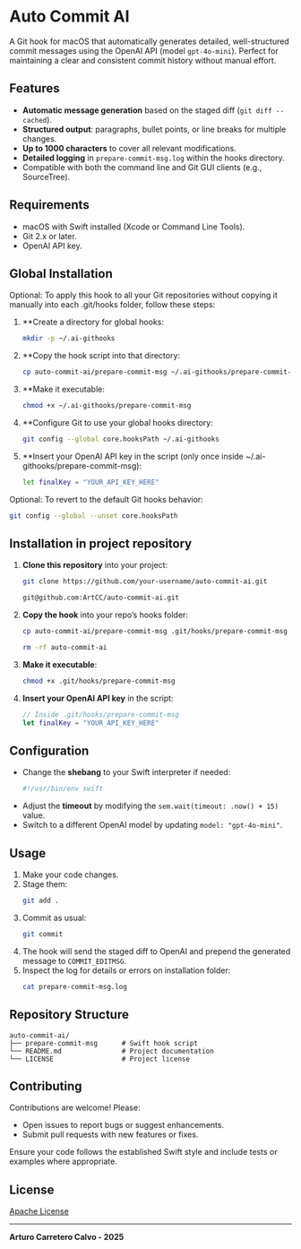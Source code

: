 # Auto Commit AI

A Git hook for macOS that automatically generates detailed, well-structured commit messages using the OpenAI API (model `gpt-4o-mini`). Perfect for maintaining a clear and consistent commit history without manual effort.

## Features

- **Automatic message generation** based on the staged diff (`git diff --cached`).
- **Structured output**: paragraphs, bullet points, or line breaks for multiple changes.
- **Up to 1000 characters** to cover all relevant modifications.
- **Detailed logging** in `prepare-commit-msg.log` within the hooks directory.
- Compatible with both the command line and Git GUI clients (e.g., SourceTree).

## Requirements

- macOS with Swift installed (Xcode or Command Line Tools).
- Git 2.x or later.
- OpenAI API key.

## Global Installation

Optional: To apply this hook to all your Git repositories without copying it manually into each .git/hooks folder, follow these steps:

1. **Create a directory for global hooks:
   ```bash
   mkdir -p ~/.ai-githooks
   ```
2. **Copy the hook script into that directory:
   ```bash
   cp auto-commit-ai/prepare-commit-msg ~/.ai-githooks/prepare-commit-msg
   ```
3. **Make it executable:
   ```bash
   chmod +x ~/.ai-githooks/prepare-commit-msg
   ```
4. **Configure Git to use your global hooks directory:
   ```bash
   git config --global core.hooksPath ~/.ai-githooks
   ```
5. **Insert your OpenAI API key in the script (only once inside ~/.ai-githooks/prepare-commit-msg):
   ```bash
   let finalKey = "YOUR_API_KEY_HERE"
   ```

Optional: To revert to the default Git hooks behavior:
   ```bash
   git config --global --unset core.hooksPath
   ```

## Installation in project repository

1. **Clone this repository** into your project:
   ```bash
   git clone https://github.com/your-username/auto-commit-ai.git
   ```

   ```bash
   git@github.com:ArtCC/auto-commit-ai.git
   ```
2. **Copy the hook** into your repo’s hooks folder:
   ```bash
   cp auto-commit-ai/prepare-commit-msg .git/hooks/prepare-commit-msg
   ```

   ```bash
   rm -rf auto-commit-ai
   ```
3. **Make it executable**:
   ```bash
   chmod +x .git/hooks/prepare-commit-msg
   ```
4. **Insert your OpenAI API key** in the script:
   ```swift
   // Inside .git/hooks/prepare-commit-msg
   let finalKey = "YOUR_API_KEY_HERE"
   ```

## Configuration

- Change the **shebang** to your Swift interpreter if needed:
  ```bash
  #!/usr/bin/env swift
  ```
- Adjust the **timeout** by modifying the `sem.wait(timeout: .now() + 15)` value.
- Switch to a different OpenAI model by updating `model: "gpt-4o-mini"`.

## Usage

1. Make your code changes.
2. Stage them:
   ```bash
   git add .
   ```
3. Commit as usual:
   ```bash
   git commit
   ```
4. The hook will send the staged diff to OpenAI and prepend the generated message to `COMMIT_EDITMSG`.
5. Inspect the log for details or errors on installation folder:
   ```bash
   cat prepare-commit-msg.log
   ```

## Repository Structure

```
auto-commit-ai/
├── prepare-commit-msg      # Swift hook script
└── README.md               # Project documentation
└── LICENSE                 # Project license
```

## Contributing

Contributions are welcome! Please:

- Open issues to report bugs or suggest enhancements.
- Submit pull requests with new features or fixes.

Ensure your code follows the established Swift style and include tests or examples where appropriate.

## License

[Apache License](LICENSE)

---

**Arturo Carretero Calvo - 2025**
